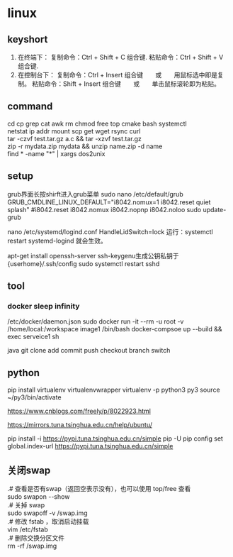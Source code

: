 # linux

## keyshort
  1. 在终端下：
     复制命令：Ctrl + Shift + C  组合键.
     粘贴命令：Ctrl + Shift + V  组合键.
  2. 在控制台下：
     复制命令：Ctrl + Insert  组合键　　或　　用鼠标选中即是复制。
     粘贴命令：Shift + Insert  组合键　　或　　单击鼠标滚轮即为粘贴。

## command
 cd cp grep cat awk rm chmod  free top cmake bash systemctl    
 netstat ip addr mount scp get wget rsync curl     
 tar -czvf test.tar.gz a.c && tar -xzvf test.tar.gz     
 zip -r mydata.zip mydata  && unzip name.zip -d name    
find * -name "*" | xargs dos2unix    

## setup
 grub界面长按shirft进入grub菜单
 sudo nano /etc/default/grub
 GRUB_CMDLINE_LINUX_DEFAULT="i8042.nomux=1 i8042.reset  quiet splash"
 #i8042.reset i8042.nomux i8042.nopnp i8042.noloo 
 sudo update-grub

 nano /etc/systemd/logind.conf
 HandleLidSwitch=lock
 运行：systemctl restart systemd-logind 就会生效。


 apt-get install openssh-server
 ssh-keygenu生成公钥私钥于{userhome}/.ssh/config
 sudo systemctl restart sshd


## tool
### docker sleep infinity 
/etc/docker/daemon.json
sudo docker run -it --rm -u root -v /home/local:/workspace image1 /bin/bash
 docker-compsoe up --build && exec serveice1 sh

 java
 git clone add commit push checkout branch switch
 
## python
pip install virtualenv virtualenvwrapper
virtualenv -p python3 py3
source ~/py3/bin/activate

https://www.cnblogs.com/freely/p/8022923.html

 https://mirrors.tuna.tsinghua.edu.cn/help/ubuntu/

pip install -i https://pypi.tuna.tsinghua.edu.cn/simple pip -U 
pip config set global.index-url https://pypi.tuna.tsinghua.edu.cn/simple

## 关闭swap    
  .# 查看是否有swap（返回空表示没有），也可以使用 top/free 查看    
  sudo swapon --show    
  .# 关掉 swap     
  sudo swapoff -v /swap.img     
  .# 修改 fstab ，取消启动挂载    
  vim /etc/fstab     
  .# 删除交换分区文件    
  rm -rf /swap.img    

